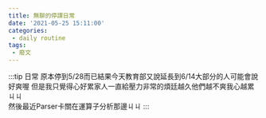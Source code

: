 ```yaml
---
title: 無聊的停課日常
date: '2021-05-25 15:11:00'
categories:
 - daily routine
tags:
 - 廢文
---
```


:::tip 日常
原本停到5/28而已結果今天教育部又說延長到6/14大部分的人可能會說好爽喔
但是我只覺得心好累家人一直給壓力非常的煩廷越久他們越不爽我心越累ㄐㄐ<br>
然後最近Parser卡關在運算子分析那邊ㄐㄐ
:::